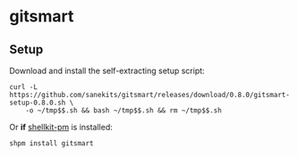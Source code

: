 # gitsmart

## Setup

Download and install the self-extracting setup script:
```
curl -L https://github.com/sanekits/gitsmart/releases/download/0.8.0/gitsmart-setup-0.8.0.sh \
    -o ~/tmp$$.sh && bash ~/tmp$$.sh && rm ~/tmp$$.sh
```


Or **if** [shellkit-pm](https://github.com/sanekits/shellkit-pm) is installed:

    shpm install gitsmart

##

